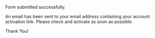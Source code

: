 Form submitted successfully.

An email has been sent to your email address containing your account activation link. Please check and activate as soon as possible.

Thank You!